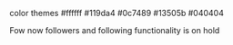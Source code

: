 

color themes
#ffffff
#119da4
#0c7489
#13505b
#040404





Fow now followers and following functionality is on hold


